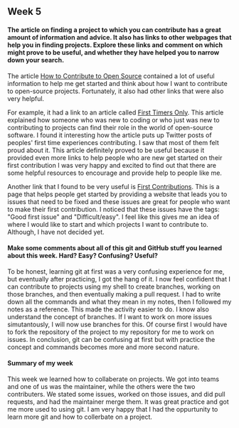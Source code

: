 ## Week 5

#### The article on finding a project to which you can contribute has a great amount of information and advice. It also has links to other webpages that help you in finding projects. Explore these links and comment on which might prove to be useful, and whether they have helped you to narrow down your search.

The article [How to Contribute to Open Source](https://opensource.guide/how-to-contribute/#finding-a-project-to-contribute-to) contained a lot of useful information to help me get started and think about how I want to contribute to open-source projects. Fortunately, it also had other links that were also very helpful.

For example, it had a link to an article called [First Timers Only](https://www.firsttimersonly.com). This article explained how someone who was new to coding or who just was new to contributing to projects can find their role in the world of open-source software. I found it interesting how the article puts up Twitter posts of peoples' first time experiences contributing. I saw that most of them felt proud about it. 
This article definitely proved to be useful because it provided even more links to help people who are new get started on their first contribution
I was very happy and excited to find out that there are some helpful resources to encourage and provide help to people like me. 

Another link that I found to be very useful is [First Contributions](https://firstcontributions.github.io). This is a page that helps people get started by providing a website that leads you to issues that need to be fixed and these issues are great for people who want to make their first contribution. I noticed that these issues have the tags: "Good first issue" and "Difficult/easy". I feel like this gives me an idea of where I would like to start and which projects I want to contribute to.  Although, I have not decided yet. 

#### Make some comments about all of this git and GitHub stuff you learned about this week. Hard? Easy? Confusing? Useful?

To be honest, learning git at first was a very confusing experience for me, but eventually after practicing, I got the hang of it.  I now feel confident that I can contribute to projects using my shell to create branches, working on those branches, and then eventually making a pull request. I had to write down all the commands and what they mean in my notes, then I followed my notes as a reference. This made the activity easier to do.  I know also understand the concept of branches. If  I want to work on more issues simutantously, I will now use branches for this.  Of course first I would have to fork the repository of the project to my repository for me to work on issues. In conclusion, git can be confusing at first but with practice the concept and commands becomes more and more second nature. 


#### Summary of my week

This week we learned how to collaberate on projects. We got into teams and one of us was the maintainer,  while the others were the two contributers. We stated some issues, worked on those issues, and did pull requests, and had the maintainer merge them. It was great practice and got me more used to using git. I am very happy that I had the oppurtunity to learn more git and how to collerbate on a project. 
